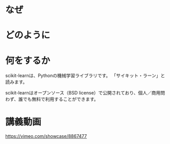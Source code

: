 # なぜ


# どのように


# 何をするか

scikit-learnは、Pythonの機械学習ライブラリです。
「サイキット・ラーン」と読みます。

scikit-learnはオープンソース（BSD license）で公開されており、個人／商用問わず、誰でも無料で利用することができます。

# 講義動画

https://vimeo.com/showcase/8867477

